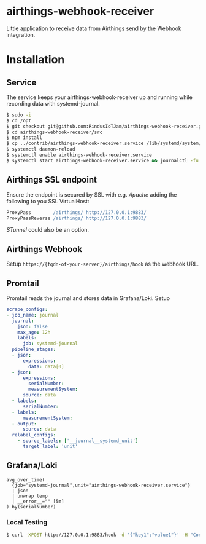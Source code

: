 # airthings-webhook-receiver

Little application to receive data from Airthings send by the Webhook integration.

# Installation

## Service

The service keeps your airthings-webhook-receiver up and running while recording data with systemd-journal.

```bash
$ sudo -i
$ cd /opt
$ git checkout git@github.com:RindusIoTJam/airthings-webhook-receiver.git
$ cd airthings-webhook-receiver/src
$ npm install
$ cp ../contrib/airthings-webhook-receiver.service /lib/systemd/system/airthings-webhook-receiver.service
$ systemctl daemon-reload
$ systemctl enable airthings-webhook-receiver.service
$ systemctl start airthings-webhook-receiver.service && journalctl -fu airthings-webhook-receiver.service
```

## Airthings SSL endpoint

Ensure the endpoint is secured by SSL with e.g. _Apache_ adding the following to you SSL VirtualHost:

```apache
ProxyPass        /airthings/ http://127.0.0.1:9883/
ProxyPassReverse /airthings/ http://127.0.0.1:9883/
```

_STunnel_ could also be an option.

## Airthings Webhook

Setup `https://{fqdn-of-your-server}/airthings/hook` as the webhook URL.

## Promtail

Promtail reads the journal and stores data in Grafana/Loki. Setup

```yaml
scrape_configs:
- job_name: journal
  journal:
    json: false
    max_age: 12h
    labels:
      job: systemd-journal
  pipeline_stages:
  - json:
      expressions:
        data: data[0]
  - json:
      expressions:
        serialNumber:
        measurementSystem:
      source: data
  - labels:
      serialNumber:
  - labels:
      measurementSystem:
  - output:
      source: data
  relabel_configs:
    - source_labels: ['__journal__systemd_unit']
      target_label: 'unit'
```

## Grafana/Loki

```logql
avg_over_time(
  {job="systemd-journal",unit="airthings-webhook-receiver.service"}
  | json
  | unwrap temp
  | __error__="" [5m]
) by(serialNumber)
```

### Local Testing

```bash
$ curl -XPOST http://127.0.0.1:9883/hook -d '{"key1":"value1"}' -H "Content-Type: application/json"
```